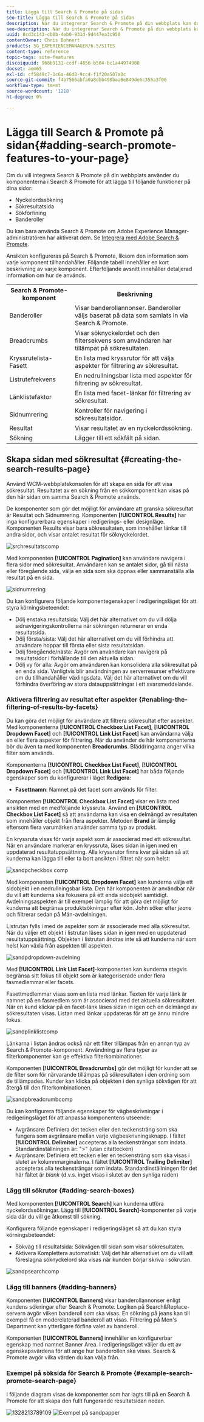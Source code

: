```yaml
---
title: Lägga till Search & Promote på sidan
seo-title: Lägga till Search & Promote på sidan
description: När du integrerar Search & Promote på din webbplats kan du använda komponenterna i Search & Promote för att lägga till funktioner på dina sidor, t.ex. nyckelordssökning, förfining av sökresultatsidor och banners.
seo-description: När du integrerar Search & Promote på din webbplats kan du använda komponenterna i Search & Promote för att lägga till funktioner på dina sidor, t.ex. nyckelordssökning, förfining av sökresultatsidor och banners.
uuid: 8cd3c143-cb0b-4eb0-931d-9d447ea3c950
contentOwner: Chris Bohnert
products: SG_EXPERIENCEMANAGER/6.5/SITES
content-type: reference
topic-tags: site-features
discoiquuid: 968b9131-ccdf-4856-b504-bc1a44974980
docset: aem65
exl-id: cf5849c7-1c6a-46d8-9cc4-f1f20a507a0c
source-git-commit: f4b7566abfa0a8dbb490baa0e849de6c355a3f06
workflow-type: tm+mt
source-wordcount: '1218'
ht-degree: 0%

---
```


# Lägga till Search &amp; Promote på sidan{#adding-search-promote-features-to-your-page}

Om du vill integrera Search &amp; Promote på din webbplats använder du komponenterna i Search &amp; Promote för att lägga till följande funktioner på dina sidor:

* Nyckelordssökning
* Sökresultatsida
* Sökförfining
* Banderoller

Du kan bara använda Search &amp; Promote om Adobe Experience Manager-administratören har aktiverat dem. Se [Integrera med Adobe Search &amp; Promote](/help/sites-administering/search-and-promote.md).

Ansikten konfigureras på Search &amp; Promote, liksom den information som varje komponent tillhandahåller. Följande tabell innehåller en kort beskrivning av varje komponent. Efterföljande avsnitt innehåller detaljerad information om hur de används.

<table>
 <tbody>
  <tr>
   <th>Search &amp; Promote-komponent</th>
   <th>Beskrivning</th>
  </tr>
  <tr>
   <td>Banderoller</td>
   <td>Visar banderollannonser. Banderoller väljs baserat på data som samlats in via Search &amp; Promote.<br /> </td>
  </tr>
  <tr>
   <td>Breadcrumbs</td>
   <td>Visar söknyckelordet och den filtersekvens som användaren har tillämpat på sökresultaten.</td>
  </tr>
  <tr>
   <td>Kryssrutelista-Fasett</td>
   <td>En lista med kryssrutor för att välja aspekter för filtrering av sökresultat.</td>
  </tr>
  <tr>
   <td>Listrutefrekvens</td>
   <td>En nedrullningsbar lista med aspekter för filtrering av sökresultat.</td>
  </tr>
  <tr>
   <td>Länklistefaktor</td>
   <td>En lista med facet-länkar för filtrering av sökresultat.</td>
  </tr>
  <tr>
   <td>Sidnumrering</td>
   <td>Kontroller för navigering i sökresultatsidor.</td>
  </tr>
  <tr>
   <td>Resultat</td>
   <td>Visar resultatet av en nyckelordssökning.</td>
  </tr>
  <tr>
   <td>Sökning</td>
   <td>Lägger till ett sökfält på sidan.</td>
  </tr>
 </tbody>
</table>

## Skapa sidan med sökresultat {#creating-the-search-results-page}

Använd WCM-webbplatskonsolen för att skapa en sida för att visa sökresultat. Resultatet av en sökning från en sökkomponent kan visas på den här sidan om samma Search &amp; Promote används.

De komponenter som gör det möjligt för användare att granska sökresultat är Resultat och Sidnumrering. Komponenten **[!UICONTROL Results]** har inga konfigurerbara egenskaper i redigerings- eller designläge. Komponenten Results visar bara sökresultaten, som innehåller länkar till andra sidor, och visar antalet resultat för söknyckelordet.

![srchresultatscomp](assets/srchresultscomp.png)

Med komponenten **[!UICONTROL Pagination]** kan användare navigera i flera sidor med sökresultat. Användaren kan se antalet sidor, gå till nästa eller föregående sida, välja en sida som ska öppnas eller sammanställa alla resultat på en sida.

![sidnumrering](assets/srchpagination.png)

Du kan konfigurera följande komponentegenskaper i redigeringsläget för att styra körningsbeteendet:

* Dölj enstaka resultatsida: Välj det här alternativet om du vill dölja sidnavigeringskontrollerna när sökningen returnerar en enda resultatsida.
* Dölj första/sista: Välj det här alternativet om du vill förhindra att användare hoppar till första eller sista resultatsidan.
* Dölj föregående/nästa: Avgör om användare kan navigera på resultatsidor i förhållande till den aktuella sidan.
* Dölj vy för alla: Avgör om användaren kan konsolidera alla sökresultat på en enda sida. Vanligtvis blir användningen av serverresurser effektivare om du tillhandahåller växlingsdata. Välj det här alternativet om du vill förhindra överföring av stora datauppsättningar i ett svarsmeddelande.

### Aktivera filtrering av resultat efter aspekter {#enabling-the-filtering-of-results-by-facets}

Du kan göra det möjligt för användare att filtrera sökresultat efter aspekter. Med komponenterna **[!UICONTROL Checkbox List Facet]**, **[!UICONTROL Dropdown Facet]** och **[!UICONTROL Link List Facet]** kan användarna välja en eller flera aspekter för filtrering. När du använder de här komponenterna bör du även ta med komponenten **Breadcrumbs**. Bläddringarna anger vilka filter som används.

Komponenterna **[!UICONTROL Checkbox List Facet]**, **[!UICONTROL Dropdown Facet]** och **[!UICONTROL Link List Facet]** har båda följande egenskaper som du konfigurerar i läget **Redigera**:

* **Fasettnamn**: Namnet på det facet som används för filter.

Komponenten **[!UICONTROL Checkbox List Facet]** visar en lista med ansikten med en medföljande kryssruta. Använd en **[!UICONTROL Checkbox List Facet]** så att användarna kan visa en delmängd av resultaten som innehåller objekt från flera aspekter. Metoden **Brand** är lämplig eftersom flera varumärken använder samma typ av produkt.

En kryssruta visas för varje aspekt som är associerad med ett sökresultat. När en användare markerar en kryssruta, läses sidan in igen med en uppdaterad resultatuppsättning. Alla kryssrutor finns kvar på sidan så att kunderna kan lägga till eller ta bort ansikten i filtret när som helst:

![sandpcheckbox comp](assets/sandpcheckboxcomp.png)

Med komponenten **[!UICONTROL Dropdown Facet]** kan kunderna välja ett sidobjekt i en nedrullningsbar lista. Den här komponenten är användbar när du vill att kunderna ska fokusera på ett enda sidobjekt samtidigt. Avdelningsaspekten är till exempel lämplig för att göra det möjligt för kunderna att begränsa produktsökningar efter kön. John söker efter *jeans* och filtrerar sedan på Män-avdelningen.

Listrutan fylls i med de aspekter som är associerade med alla sökresultat. När du väljer ett objekt i listrutan läses sidan in igen med en uppdaterad resultatuppsättning. Objekten i listrutan ändras inte så att kunderna när som helst kan växla från aspekten till aspekten.

![sandpdropdown-avdelning](assets/sandpdropdowndepartment.png)

Med **[!UICONTROL Link List Facet]**-komponenten kan kunderna stegvis begränsa sitt fokus till objekt som är kategoriserade under flera fasmedlemmar eller facets.

Fasettmedlemmar visas som en lista med länkar. Texten för varje länk är namnet på en fasmedlem som är associerad med det aktuella sökresultatet. När en kund klickar på en facet-länk läses sidan in igen och en delmängd av sökresultaten visas. Listan med länkar uppdateras för att ge ännu mindre fokus.

![sandplinklistcomp](assets/sandplinklistcomp.png)

Länkarna i listan ändras också när ett filter tillämpas från en annan typ av Search &amp; Promote-komponent. Användning av flera typer av filterkomponenter kan ge effektiva filterkombinationer.

Komponenten **[!UICONTROL Breadcrumbs]** gör det möjligt för kunder att se de filter som för närvarande tillämpas på sökresultaten i den ordning som de tillämpades. Kunder kan klicka på objekten i den synliga sökvägen för att återgå till den filterkombinationen.

![sandpbreadcrumbcomp](assets/sandpbreadcrumbcomp.png)

Du kan konfigurera följande egenskaper för vägbeskrivningar i redigeringsläget för att anpassa komponentens utseende:

* Avgränsare: Definiera det tecken eller den teckensträng som ska fungera som avgränsare mellan varje vägbeskrivningsknapp. I fältet **[!UICONTROL Delimiter]** accepteras alla teckensträngar som indata. Standardinställningen är: &quot;>&quot; (utan citattecken)
* Avgränsare: Definiera ett tecken eller en teckensträng som ska visas i slutet av kolumnmarginalerna. I fältet **[!UICONTROL Trailing Delimiter]** accepteras alla teckensträngar som indata. Standardinställningen för det här fältet är *blank* (d.v.s. inget visas i slutet av den synliga raden)

### Lägg till sökrutor {#adding-search-boxes}

Med komponenten **[!UICONTROL Search]** kan kunderna utföra nyckelordssökningar. Lägg till **[!UICONTROL Search]**-komponenter på varje sida där du vill ge åtkomst till sökning.

Konfigurera följande egenskaper i redigeringsläget så att du kan styra körningsbeteendet:

* Sökväg till resultatsida: Sökvägen till sidan som visar sökresultaten.
* Aktivera Komplettera automatiskt: Välj det här alternativet om du vill att föreslagna söknyckelord ska visas när kunden börjar skriva i sökrutan.

![sandpsearchcomp](assets/sandpsearchcomp.png)

### Lägg till banners {#adding-banners}

Komponenten **[!UICONTROL Banners]** visar banderollannonser enligt kundens sökningar efter Search &amp; Promote. Logiken på Search&amp;Replace-servern avgör vilken banderoll som ska visas. En sökning på jeans kan till exempel få en moderelaterad banderoll att visas. Filtrering på Men&#39;s Department kan ytterligare förfina valet av banderoll.

Komponenten **[!UICONTROL Banners]** innehåller en konfigurerbar egenskap med namnet Banner Area. I redigeringsläget väljer du ett av egenskapsvärdena för att ange hur banderollen ska visas. Search &amp; Promote avgör vilka värden du kan välja från.

### Exempel på söksida för Search &amp; Promote {#example-search-promote-search-page}

I följande diagram visas de komponenter som har lagts till på en Search &amp; Promote för att skapa den fullt fungerande resultatsidan nedan.

![1328213789109](assets/1328213789109.png) ![Exempel på sandpapper](assets/sandppageexample.png)
